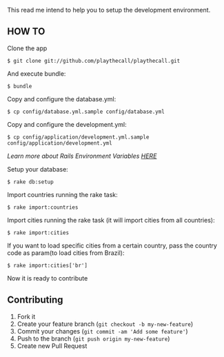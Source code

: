 This read me intend to help you to setup the development environment.

## HOW TO

Clone the app

    $ git clone git://github.com/playthecall/playthecall.git

And execute bundle:

    $ bundle

Copy and configure the database.yml:

    $ cp config/database.yml.sample config/database.yml

Copy and configure the development.yml:

    $ cp config/application/development.yml.sample config/application/development.yml

_Learn more about Rails Environment Variables [HERE](http://railsapps.github.com/rails-environment-variables.html)_

Setup your database:

    $ rake db:setup

Import countries running the rake task:

    $ rake import:countries

Import cities running the rake task (it will import cities from all countries):

    $ rake import:cities

If you want to load specific cities from a certain country, pass the country code as param(to load cities from Brazil):

    $ rake import:cities['br']

Now it is ready to contribute

## Contributing

1. Fork it
2. Create your feature branch (`git checkout -b my-new-feature`)
3. Commit your changes (`git commit -am 'Add some feature'`)
4. Push to the branch (`git push origin my-new-feature`)
5. Create new Pull Request
